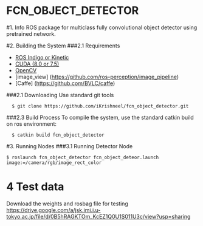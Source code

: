 
# FCN_OBJECT_DETECTOR

#1. Info
ROS package for multiclass fully convolutional object detector using pretrained network.

#2. Building the System
###2.1 Requirements
 - [ROS Indigo or Kinetic](http://wiki.ros.org/kinetic)
 - [CUDA (8.0 or 7.5)](https://developer.nvidia.com/cuda-downloads)
 - [OpenCV](https://github.com/opencv/opencv)
 - [image_view] (https://github.com/ros-perception/image_pipeline)
 - [Caffe] (https://github.com/BVLC/caffe) 
 
###2.1 Downloading
Use standard git tools
```
  $ git clone https://github.com/iKrishneel/fcn_object_detector.git

```


###2.3 Build Process
To compile the system, use the standard catkin build on ros environment:
```
  $ catkin build fcn_object_detector
```

#3. Running Nodes
###3.1 Running Detector Node
 ```
 $ roslaunch fcn_object_detector fcn_object_deteor.launch image:=/camera/rgb/image_rect_color
```

# 4 Test data

Download the weights and rosbag file for testing
https://drive.google.com/a/jsk.imi.i.u-tokyo.ac.jp/file/d/0B5hRAGKTOm_KcEZ1Q0U1S011U3c/view?usp=sharing